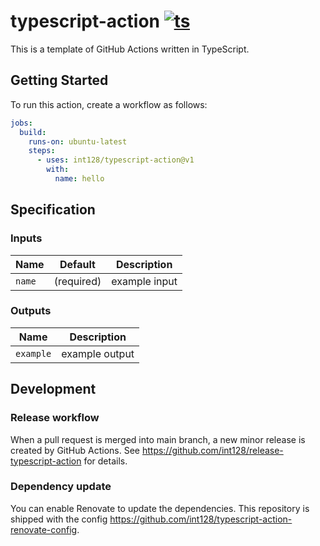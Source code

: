 # typescript-action [![ts](https://github.com/int128/typescript-action/actions/workflows/ts.yaml/badge.svg)](https://github.com/int128/typescript-action/actions/workflows/ts.yaml)

This is a template of GitHub Actions written in TypeScript.


## Getting Started

To run this action, create a workflow as follows:

```yaml
jobs:
  build:
    runs-on: ubuntu-latest
    steps:
      - uses: int128/typescript-action@v1
        with:
          name: hello
```


## Specification

### Inputs

| Name | Default | Description
|------|----------|------------
| `name` | (required) | example input


### Outputs

| Name | Description
|------|------------
| `example` | example output


## Development

### Release workflow

When a pull request is merged into main branch, a new minor release is created by GitHub Actions.
See https://github.com/int128/release-typescript-action for details.

### Dependency update

You can enable Renovate to update the dependencies.
This repository is shipped with the config https://github.com/int128/typescript-action-renovate-config.
